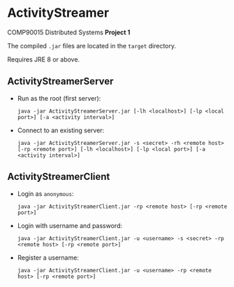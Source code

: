 # ActivityStreamer

COMP90015 Distributed Systems __Project 1__

The compiled `.jar` files are located in the `target` directory.

Requires JRE 8 or above.

## ActivityStreamerServer

* Run as the root (first server):

    ```
    java -jar ActivityStreamerServer.jar [-lh <localhost>] [-lp <local port>] [-a <activity interval>]
    ```

* Connect to an existing server:

    ```
    java -jar ActivityStreamerServer.jar -s <secret> -rh <remote host> [-rp <remote port>] [-lh <localhost>] [-lp <local port>] [-a <activity interval>]
    ```

## ActivityStreamerClient

* Login as `anonymous`:

    ```
    java -jar ActivityStreamerClient.jar -rp <remote host> [-rp <remote port>]
    ```

* Login with username and password:

    ```
    java -jar ActivityStreamerClient.jar -u <username> -s <secret> -rp <remote host> [-rp <remote port>]
    ```

* Register a username:

    ```
    java -jar ActivityStreamerClient.jar -u <username> -rp <remote host> [-rp <remote port>]
    ```